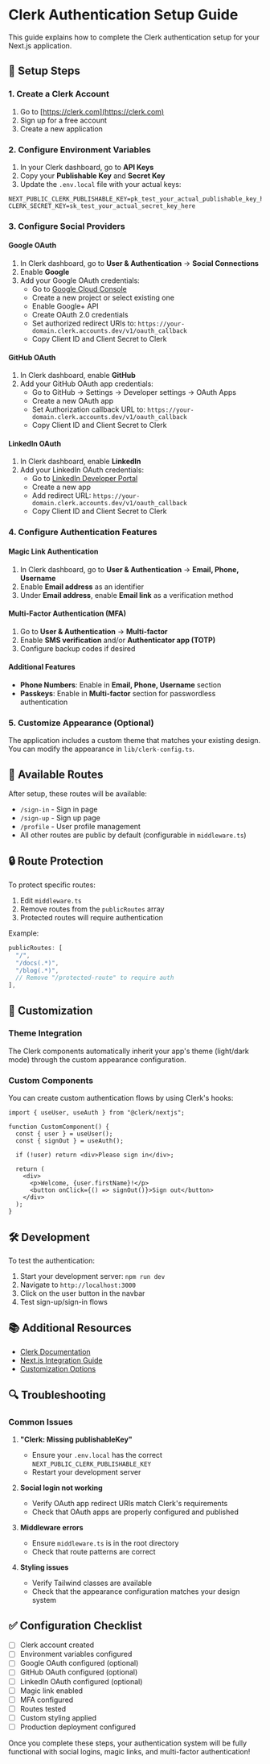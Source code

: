 # Clerk Authentication Setup Guide

This guide explains how to complete the Clerk authentication setup for your Next.js application.

## 🔧 Setup Steps

### 1. Create a Clerk Account
1. Go to [https://clerk.com](https://clerk.com)
2. Sign up for a free account
3. Create a new application

### 2. Configure Environment Variables
1. In your Clerk dashboard, go to **API Keys**
2. Copy your **Publishable Key** and **Secret Key**
3. Update the `.env.local` file with your actual keys:

```env
NEXT_PUBLIC_CLERK_PUBLISHABLE_KEY=pk_test_your_actual_publishable_key_here
CLERK_SECRET_KEY=sk_test_your_actual_secret_key_here
```

### 3. Configure Social Providers

#### Google OAuth
1. In Clerk dashboard, go to **User & Authentication** → **Social Connections**
2. Enable **Google** 
3. Add your Google OAuth credentials:
   - Go to [Google Cloud Console](https://console.cloud.google.com/)
   - Create a new project or select existing one
   - Enable Google+ API
   - Create OAuth 2.0 credentials
   - Set authorized redirect URIs to: `https://your-domain.clerk.accounts.dev/v1/oauth_callback`
   - Copy Client ID and Client Secret to Clerk

#### GitHub OAuth  
1. In Clerk dashboard, enable **GitHub**
2. Add your GitHub OAuth app credentials:
   - Go to GitHub → Settings → Developer settings → OAuth Apps
   - Create a new OAuth app
   - Set Authorization callback URL to: `https://your-domain.clerk.accounts.dev/v1/oauth_callback`
   - Copy Client ID and Client Secret to Clerk

#### LinkedIn OAuth
1. In Clerk dashboard, enable **LinkedIn**
2. Add your LinkedIn OAuth credentials:
   - Go to [LinkedIn Developer Portal](https://www.linkedin.com/developers/)
   - Create a new app
   - Add redirect URL: `https://your-domain.clerk.accounts.dev/v1/oauth_callback`
   - Copy Client ID and Client Secret to Clerk

### 4. Configure Authentication Features

#### Magic Link Authentication
1. In Clerk dashboard, go to **User & Authentication** → **Email, Phone, Username**
2. Enable **Email address** as an identifier
3. Under **Email address**, enable **Email link** as a verification method

#### Multi-Factor Authentication (MFA)
1. Go to **User & Authentication** → **Multi-factor**
2. Enable **SMS verification** and/or **Authenticator app (TOTP)**
3. Configure backup codes if desired

#### Additional Features
- **Phone Numbers**: Enable in **Email, Phone, Username** section
- **Passkeys**: Enable in **Multi-factor** section for passwordless authentication

### 5. Customize Appearance (Optional)
The application includes a custom theme that matches your existing design. You can modify the appearance in `lib/clerk-config.ts`.

## 🚀 Available Routes

After setup, these routes will be available:

- `/sign-in` - Sign in page
- `/sign-up` - Sign up page  
- `/profile` - User profile management
- All other routes are public by default (configurable in `middleware.ts`)

## 🔒 Route Protection

To protect specific routes:

1. Edit `middleware.ts`
2. Remove routes from the `publicRoutes` array
3. Protected routes will require authentication

Example:
```typescript
publicRoutes: [
  "/",
  "/docs(.*)",
  "/blog(.*)",
  // Remove "/protected-route" to require auth
],
```

## 🎨 Customization

### Theme Integration
The Clerk components automatically inherit your app's theme (light/dark mode) through the custom appearance configuration.

### Custom Components
You can create custom authentication flows by using Clerk's hooks:

```tsx
import { useUser, useAuth } from "@clerk/nextjs";

function CustomComponent() {
  const { user } = useUser();
  const { signOut } = useAuth();
  
  if (!user) return <div>Please sign in</div>;
  
  return (
    <div>
      <p>Welcome, {user.firstName}!</p>
      <button onClick={() => signOut()}>Sign out</button>
    </div>
  );
}
```

## 🛠️ Development

To test the authentication:

1. Start your development server: `npm run dev`
2. Navigate to `http://localhost:3000`
3. Click on the user button in the navbar
4. Test sign-up/sign-in flows

## 📚 Additional Resources

- [Clerk Documentation](https://clerk.com/docs)
- [Next.js Integration Guide](https://clerk.com/docs/quickstarts/nextjs)
- [Customization Options](https://clerk.com/docs/components/customization/overview)

## 🔍 Troubleshooting

### Common Issues

1. **"Clerk: Missing publishableKey"**
   - Ensure your `.env.local` has the correct `NEXT_PUBLIC_CLERK_PUBLISHABLE_KEY`
   - Restart your development server

2. **Social login not working**
   - Verify OAuth app redirect URIs match Clerk's requirements
   - Check that OAuth apps are properly configured and published

3. **Middleware errors**
   - Ensure `middleware.ts` is in the root directory
   - Check that route patterns are correct

4. **Styling issues**
   - Verify Tailwind classes are available
   - Check that the appearance configuration matches your design system

## ✅ Configuration Checklist

- [ ] Clerk account created
- [ ] Environment variables configured
- [ ] Google OAuth configured (optional)
- [ ] GitHub OAuth configured (optional) 
- [ ] LinkedIn OAuth configured (optional)
- [ ] Magic link enabled
- [ ] MFA configured
- [ ] Routes tested
- [ ] Custom styling applied
- [ ] Production deployment configured

Once you complete these steps, your authentication system will be fully functional with social logins, magic links, and multi-factor authentication!
